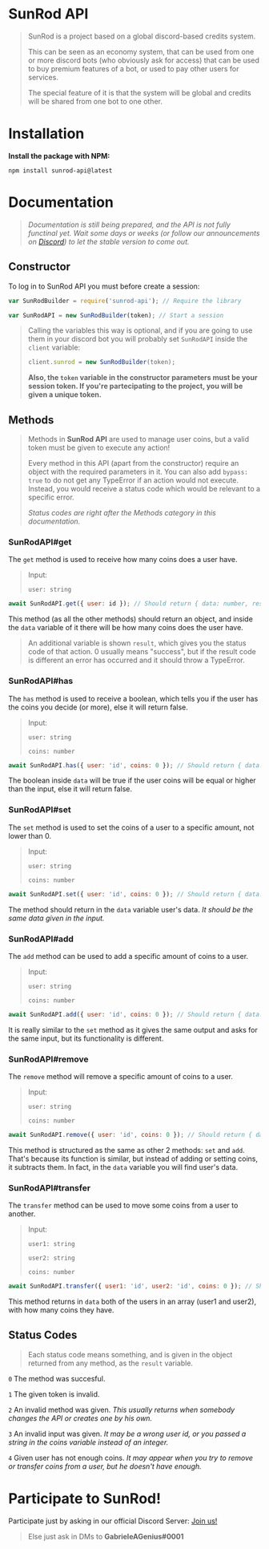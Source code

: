 # SunRod API

> SunRod is a project based on a global discord-based credits system.
>
> This can be seen as an economy system, that can be used from one or more discord bots (who obviously ask for access) that can be used to buy premium features of a bot, or used to pay other users for services.
>
> The special feature of it is that the system will be global and credits will be shared from one bot to one other.


# Installation

**Install the package with NPM:**

```console
npm install sunrod-api@latest
```

# Documentation

> *Documentation is still being prepared, and the API is not fully functinal yet. Wait some days or weeks (or follow our announcements on [Discord](https://discord.gg/PBrPeuACnU/)) to let the stable version to come out.*

## Constructor

To log in to SunRod API you must before create a session:

```js
var SunRodBuilder = require('sunrod-api'); // Require the library

var SunRodAPI = new SunRodBuilder(token); // Start a session
```

> Calling the variables this way is optional, and if you are going to use them in your discord bot you will probably set `SunRodAPI` inside the `client` variable:
>
> ```js
> client.sunrod = new SunRodBuilder(token);
> ```
>
> **Also, the `token` variable in the constructor parameters must be your session token. If you're partecipating to the project, you will be given a unique token.**

## Methods

> Methods in __SunRod API__ are used to manage user coins, but a valid token must be given to execute any action!
>
> Every method in this API (apart from the constructor) require an object with the required parameters in it. You can also add `bypass: true` to do not get any TypeError if an action would not execute. Instead, you would receive a status code which would be relevant to a specific error.
>
> *Status codes are right after the Methods category in this documentation.*

### SunRodAPI#__get__

The `get` method is used to receive how many coins does a user have.

> Input:
>
> `user: string`

```js
await SunRodAPI.get({ user: id }); // Should return { data: number, result: 0 }
```

This method (as all the other methods) should return an object, and inside the `data` variable of it there will be how many coins does the user have.

> An additional variable is shown `result`, which gives you the status code of that action. 0 usually means "success", but if the result code is different an error has occurred and it should throw a TypeError.

### SunRodAPI#__has__

The `has` method is used to receive a boolean, which tells you if the user has the coins you decide (or more), else it will return false.

> Input:
>
> `user: string`
>
> `coins: number`

```js
await SunRodAPI.has({ user: 'id', coins: 0 }); // Should return { data: boolean, result: 0 }
```

The boolean inside `data` will be true if the user coins will be equal or higher than the input, else it will return false.

### SunRodAPI#__set__

The `set` method is used to set the coins of a user to a specific amount, not lower than 0.

> Input:
>
> `user: string`
>
> `coins: number`

```js
await SunRodAPI.set({ user: 'id', coins: 0 }); // Should return { data: { user: string, coins: number }, result: 0 }
```

The method should return in the `data` variable user's data. *It should be the same data given in the input.*

### SunRodAPI#__add__

The `add` method can be used to add a specific amount of coins to a user.

> Input:
>
> `user: string`
>
> `coins: number`

```js
await SunRodAPI.add({ user: 'id', coins: 0 }); // Should return { data: { user: string, coins: number }, result: 0 };
```

It is really similar to the `set` method as it gives the same output and asks for the same input, but its functionality is different.

### SunRodAPI#__remove__

The `remove` method will remove a specific amount of coins to a user.

> Input:
>
> `user: string`
>
> `coins: number`

```js
await SunRodAPI.remove({ user: 'id', coins: 0 }); // Should return { data: { user: string, coins: number }, result: 0 };
```

This method is structured as the same as other 2 methods: `set` and `add`. That's because its function is similar, but instead of adding or setting coins, it subtracts them. In fact, in the `data` variable you will find user's data.

### SunRodAPI#__transfer__

The `transfer` method can be used to move some coins from a user to another.

> Input:
>
> `user1: string`
>
> `user2: string`
>
> `coins: number`

```js
await SunRodAPI.transfer({ user1: 'id', user2: 'id', coins: 0 }); // Should return { data: [ { user: string, coins: number }, { user: string, coins: number } ], result: 0 }
```

This method returns in `data` both of the users in an array (user1 and user2), with how many coins they have.

## Status Codes

> Each status code means something, and is given in the object returned from any method, as the `result` variable.


`0` The method was succesful.


`1` The given token is invalid.


`2` An invalid method was given. *This usually returns when somebody changes the API or creates one by his own.*


`3` An invalid input was given. *It may be a wrong user id, or you passed a string in the coins variable instead of an integer.*


`4` Given user has not enough coins. *It may appear when you try to remove or transfer coins from a user, but he doesn't have enough.*


# Participate to __SunRod__!

Participate just by asking in our official Discord Server: [Join us!](https://discord.gg/PBrPeuACnU/)

> Else just ask in DMs to __GabrieleAGenius#0001__